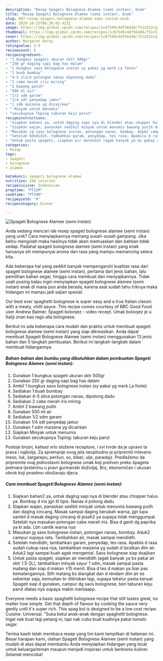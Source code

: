 ```yaml
---
description: "Resep Spageti Bolognese Alamee (semi instan), Enak"
title: "Resep Spageti Bolognese Alamee (semi instan), Enak"
slug: 897-resep-spageti-bolognese-alamee-semi-instan-enak
date: 2020-10-25T06:30:03.423Z
image: https://img-global.cpcdn.com/recipes/1c67549c4df564d8/751x532cq70/spageti-bolognese-alamee-semi-instan-foto-resep-utama.jpg
thumbnail: https://img-global.cpcdn.com/recipes/1c67549c4df564d8/751x532cq70/spageti-bolognese-alamee-semi-instan-foto-resep-utama.jpg
cover: https://img-global.cpcdn.com/recipes/1c67549c4df564d8/751x532cq70/spageti-bolognese-alamee-semi-instan-foto-resep-utama.jpg
author: Margaret Hardy
ratingvalue: 3.9
reviewcount: 6
recipeingredient:
- "1 bungkus spageti ukuran sktr 500gr"
- "250 gr daging sapi bag has dalam"
- "1 bungkus saos bolognese instan sy pakai yg merk La fonte"
- "1 buah bombay"
- "4-5 slice potongan nanas dipotong dadu"
- "2 cabe merah iris miring"
- "2 bawang putih"
- "500 ml air"
- "1/2 sdm garam"
- "1/4 sdt penyedap jamur"
- "1 sdm maizena yg dicairkan"
- " Minyak untuk menumis"
- "secukupnya Toping taburan keju parut"
recipeinstructions:
- "Siapkan bahan2 ya, untuk daging sapi nya di blender atau chopper halus ya. Bombay d iris jgn tll tipis. Nanas d potong dadu"
- "Siapkan wajan, panaskan sedikit minyak untuk menumis bawang putih dan daging cincang. Masak sampai daging berubah warna, jgn lupa sambil d masak daging cincang di pisah2 ya supaya tidak menggumpal. Setelah nya masukan potongan cabe merah iris. Bisa d ganti dg paprika ya kl ada. Lbh cantik warna nya"
- "Masukan jg saos bolognese instan, potongan nanas, bombay. Aduk2 campur supaya rata. Tambahkan air, masak sampai mendidih."
- "Setelah mendidih, tambahkan garam, penyedap, tes rasa. Apabila d rasa sudah cukup rasa nya, tambahkan maizena yg sudah d larutkan dlm air. Aduk2 lagi sampai kuah agak mengental. Saos bolognese siap dsajikan"
- "Untuk pasta spageti, siapkan air mendidih (agak banyak ya bs pakai air sktr 1.5-2L), tambahkan minyak sayur 1 sdm, masak sampai pasta matang dan siap d makan ±15 menit. Bisa d tes d makan ya biar pas kematengannya. Stlh matang bs diangkat dan d rendam dlm air es sebentar saja, kemudian br ditiriskan lagi, supaya tekstur pasta kenyal. Spageti siap d gunakan, campur dg saos bolognese, beri taburan keju parut diatas nya supaya makin mantaapp."
categories:
- Resep
tags:
- spageti
- bolognese
- alamee

katakunci: spageti bolognese alamee 
nutrition: 248 calories
recipecuisine: Indonesian
preptime: "PT12M"
cooktime: "PT34M"
recipeyield: "4"
recipecategory: Dinner

---
```



![Spageti Bolognese Alamee (semi instan)](https://img-global.cpcdn.com/recipes/1c67549c4df564d8/751x532cq70/spageti-bolognese-alamee-semi-instan-foto-resep-utama.jpg)

Anda sedang mencari ide resep spageti bolognese alamee (semi instan) yang unik? Cara menyiapkannya memang susah-susah gampang. Jika keliru mengolah maka hasilnya tidak akan memuaskan dan bahkan tidak sedap. Padahal spageti bolognese alamee (semi instan) yang enak harusnya sih mempunyai aroma dan rasa yang mampu memancing selera kita.

Ada beberapa hal yang sedikit banyak mempengaruhi kualitas rasa dari spageti bolognese alamee (semi instan), pertama dari jenis bahan, lalu pemilihan bahan segar, hingga cara membuat dan menyajikannya. Tidak usah pusing kalau ingin menyiapkan spageti bolognese alamee (semi instan) enak di mana pun anda berada, karena asal sudah tahu triknya maka hidangan ini mampu jadi sajian spesial.

Our best ever spaghetti bolognese is super easy and a true Italian classic with a meaty, chilli sauce. This recipe comes courtesy of BBC Good Food user Andrew Balmer. Špageti bolonjez - video recept. Umak bolonjez je u Italiji znan kao ragù alla bolognese.


Berikut ini ada beberapa cara mudah dan praktis untuk membuat spageti bolognese alamee (semi instan) yang siap dikreasikan. Anda dapat membuat Spageti Bolognese Alamee (semi instan) menggunakan 13 jenis bahan dan 5 langkah pembuatan. Berikut ini langkah-langkah dalam membuat hidangannya.

<!--inarticleads1-->

##### Bahan-bahan dan bumbu yang dibutuhkan dalam pembuatan Spageti Bolognese Alamee (semi instan):

1. Gunakan 1 bungkus spageti ukuran sktr 500gr
1. Gunakan 250 gr daging sapi bag has dalam
1. Ambil 1 bungkus saos bolognese instan (sy pakai yg merk La fonte)
1. Sediakan 1 buah bombay
1. Sediakan 4-5 slice potongan nanas, dipotong dadu
1. Sediakan 2 cabe merah iris miring
1. Ambil 2 bawang putih
1. Gunakan 500 ml air
1. Sediakan 1/2 sdm garam
1. Gunakan 1/4 sdt penyedap jamur
1. Gunakan 1 sdm maizena yg dicairkan
1. Siapkan  Minyak untuk menumis
1. Gunakan secukupnya Toping: taburan keju parut


Postoje brojni, katkad vrlo složene recepture, i svi tvrde da je upravo ta prava i najbolja. Za spremanje ovog jela neophodno je pripremiti mleveno meso, luk, šargarepu, peršun, so, biber, ulje, paradajz. Predlažemo da pripremite ovaj jednostavni bolognese umak koji preliven preko špageta pretvara tjesteninu u pravi gurmanski doživljaj. Brz, ekonomičan i ukusan obrok koji posebno obožavaju djeca. 

<!--inarticleads2-->

##### Cara membuat Spageti Bolognese Alamee (semi instan):

1. Siapkan bahan2 ya, untuk daging sapi nya di blender atau chopper halus ya. Bombay d iris jgn tll tipis. Nanas d potong dadu
1. Siapkan wajan, panaskan sedikit minyak untuk menumis bawang putih dan daging cincang. Masak sampai daging berubah warna, jgn lupa sambil d masak daging cincang di pisah2 ya supaya tidak menggumpal. Setelah nya masukan potongan cabe merah iris. Bisa d ganti dg paprika ya kl ada. Lbh cantik warna nya
1. Masukan jg saos bolognese instan, potongan nanas, bombay. Aduk2 campur supaya rata. Tambahkan air, masak sampai mendidih.
1. Setelah mendidih, tambahkan garam, penyedap, tes rasa. Apabila d rasa sudah cukup rasa nya, tambahkan maizena yg sudah d larutkan dlm air. Aduk2 lagi sampai kuah agak mengental. Saos bolognese siap dsajikan
1. Untuk pasta spageti, siapkan air mendidih (agak banyak ya bs pakai air sktr 1.5-2L), tambahkan minyak sayur 1 sdm, masak sampai pasta matang dan siap d makan ±15 menit. Bisa d tes d makan ya biar pas kematengannya. Stlh matang bs diangkat dan d rendam dlm air es sebentar saja, kemudian br ditiriskan lagi, supaya tekstur pasta kenyal. Spageti siap d gunakan, campur dg saos bolognese, beri taburan keju parut diatas nya supaya makin mantaapp.


Everyone needs a basic spaghetti bolognese recipe that still tastes great, no matter how simple. Get that depth of flavour by cooking the sauce very gently until it&#39;s super rich. This spag bol is designed to be a low cost recipe. Cuisine: Universal. &#34;Suka betul anak-anak dengan spaghetti bolognese. Ingat nak buat lagi petang ni, tapi nak cuba buat kuahnya pakai tomato segar. 

Terima kasih telah membaca resep yang tim kami tampilkan di halaman ini. Besar harapan kami, olahan Spageti Bolognese Alamee (semi instan) yang mudah di atas dapat membantu Anda menyiapkan hidangan yang lezat untuk keluarga/teman maupun menjadi inspirasi untuk berbisnis kuliner. Selamat mencoba!
